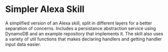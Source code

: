 # Simpler Alexa Skill

A simplified version of an Alexa skill, split in different layers for a better separation of concerns.
Includes a persistance abstraction service using DynamoDB and an example repository that implements it.
The skill also uses a variety of util functions that makes declaring handlers and getting handler input data easier.
